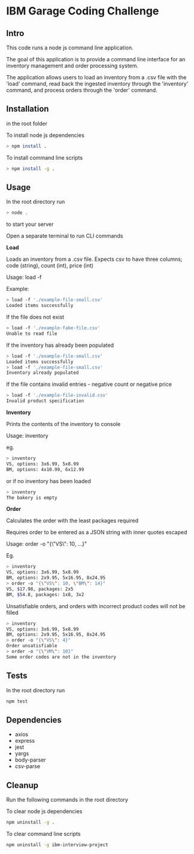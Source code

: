 # IBM Garage Coding Challenge

## Intro

This code runs a node js command line application.

The goal of this application is to provide a command line interface for an inventory management and order processing system.

The application allows users to load an inventory from a .csv file with the 'load' command, read back the ingested inventory through the 'inventory' command, and process orders through the 'order' command.

## Installation
in the root folder

To install node js dependencies
```bash
> npm install .
```

To install command line scripts
```bash
> npm install -g .
```

## Usage

In the root directory run

```bash 
> node .
```

to start your server

Open a separate terminal to run CLI commands

**Load**

Loads an inventory from a .csv file.
Expects csv to have three columns; code (string), count (int), price (int)

Usage: load -f <file>
  
Example:
  
```bash
> load -f './example-file-small.csv'
Loaded items successfully  
```  
  
If the file does not exist  
```bash
> load -f './example-fake-file.csv'
Unable to read file  
```  
  
If the inventory has already been populated
```bash
> load -f './example-file-small.csv'
Loaded items successfully
> load -f './example-file-small.csv'
Inventory already populated
```  
  
If the file contains invalid entries - negative count or negative price
  ```bash
  > load -f './example-file-invalid.csv'
  Invalid product specification
  ```

**Inventory**
  
Prints the contents of the inventory to console
  
Usage: inventory

eg.  
```bash
> inventory
VS, options: 3x6.99, 5x8.99
BM, options: 4x10.99, 6x12.99  
```
or if no inventory has been loaded  
  
```bash
> inventory
The bakery is empty  
```  

**Order**
  
Calculates the order with the least packages required
  
  Requires order to be entered as a JSON string with inner quotes escaped
  
  Usage: order -o "{\\"VS\\": 10, ...}"
  
  Eg.
  ```bash
  > inventory
  VS, options: 3x6.99, 5x8.99
  BM, options: 2x9.95, 5x16.95, 8x24.95
  > order -o "{\"VS\": 10, \"BM\": 14}"
  VS, $17.98, packages: 2x5
  BM, $54.8, packages: 1x8, 3x2
  ```
  
  Unsatisfiable orders, and orders with incorrect product codes will not be filled
  
  ```bash
  > inventory
  VS, options: 3x6.99, 5x8.99
  BM, options: 2x9.95, 5x16.95, 8x24.95
  > order -o "{\"VS\": 4}"
  Order unsatisfiable
  > order -o "{\"VM\": 10}"
  Some order codes are not in the inventory
  ```
  
## Tests

In the root directory run

```bash
npm test
```

## Dependencies

- axios
- express
- jest
- yargs
- body-parser
- csv-parse

## Cleanup

  Run the following commands in the root directory 

To clear node js dependencies
```bash
npm uninstall -g .
```

To clear command line scripts
```bash
npm uninstall -g ibm-interview-project
```

